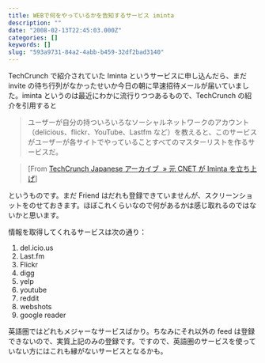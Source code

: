 ```yaml
---
title: WEBで何をやっているかを告知するサービス iminta
description: ""
date: "2008-02-13T22:45:03.000Z"
categories: []
keywords: []
slug: "593a9731-84a2-4abb-b459-32df2bad3140"
---
```


TechCrunch で紹介されていた Iminta というサービスに申し込んだら、まだ invite の待ち行列がなかったせいか今日の朝に早速招待メールが届いていました。iminta というのは最近にわかに流行りつつあるもので、TechCrunch の紹介を引用すると

> ユーザーが自分の持ついろいろなソーシャルネットワークのアカウント（delicious、flickr、YouTube、Lastfm など）を教えると、このサービスがユーザーが各サイトでやっていることすべてのマスターリストを作るサービスだ。

> \[From [TechCrunch Japanese アーカイブ  » 元 CNET が Iminta を立ち上げ](http://jp.techcrunch.com/archives/ex-cneter-launches-iminta/)\]

というものです。まだ Friend はだれも登録できていませんが、スクリーンショットをのせておきます。ほぼこれくらいなので何があるかは感じ取れるのではないかと思います。

情報を取得してくれるサービスは次の通り：

1.  del.icio.us
2.  Last.fm
3.  Flickr
4.  digg
5.  yelp
6.  youtube
7.  reddit
8.  webshots
9.  google reader

英語圏ではどれもメジャーなサービスばかり。ちなみにそれ以外の feed は登録できないので、実質上記のみの登録です。ですので、英語圏のサービスを使っていない方にはこれも縁がないサービスとなるかも。
